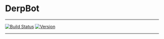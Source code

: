 # **DerpBot**
-----
[![Build Status](https://travis-ci.com/Justin2528/DerpBot.svg?branch=master)](https://travis-ci.com/Justin2528/DerpBot) 
[![Version](https://img.shields.io/badge/Version-1.1.0-blue.svg)](https://github.com/Justin2528/DerpBot)


-----
